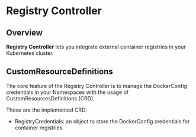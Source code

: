 # Registry Controller

## Overview

**Registry Controller** lets you integrate external container registries in your Kubernetes cluster.

## CustomResourceDefinitions

The core feature of the Registry Controller is to manage the DockerConfig credentials in your Namespaces with the usage of CustomResourcesDefinitions (CRD).

Those are the implemented CRD:
* RegistryCredentials: an object to store the DockerConfig credentials for container registries.
